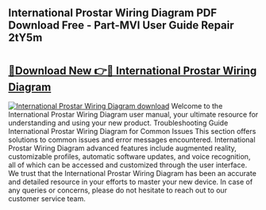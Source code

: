 ## International Prostar Wiring Diagram PDF Download Free - Part-MVl User Guide Repair 2tY5m

# <h2><a href="http://dfhstm.blite.top/?on=International+Prostar+Wiring+Diagram">🔗Download New 👉🔴 International Prostar Wiring Diagram</a></h2>

[![International Prostar Wiring Diagram download](https://i.imgur.com/lujVjoI.png)](http://dfhstm.blite.top/?on=International+Prostar+Wiring+Diagram)
Welcome to the International Prostar Wiring Diagram user manual, your ultimate resource for understanding and using your new product. Troubleshooting Guide International Prostar Wiring Diagram for Common Issues This section offers solutions to common issues and error messages encountered. International Prostar Wiring Diagram advanced features include augmented reality, customizable profiles, automatic software updates, and voice recognition, all of which can be accessed and customized through the user interface. We trust that the International Prostar Wiring Diagram has been an accurate and detailed resource in your efforts to master your new device. In case of any queries or concerns, please do not hesitate to reach out to our customer service team.
